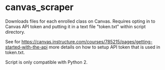 # canvas_scraper
Downloads files for each enrolled class on Canvas. Requires opting in to Canvas API token and putting it in a text file "token.txt" within script directory.

See for https://canvas.instructure.com/courses/785215/pages/getting-started-with-the-api more details on how to setup API token that is used in token.txt.

Script is only compatible with Python 2.
